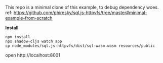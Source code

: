 This repo is a minimal clone of this example, to debug dependency woes.
ref: https://github.com/phiresky/sql.js-httpvfs/tree/master#minimal-example-from-scratch

**Install**

```
npm install
npx shadow-cljs watch app
cp node_modules/sql.js-httpvfs/dist/sql-wasm.wasm resources/public
```

open http://localhost:8001